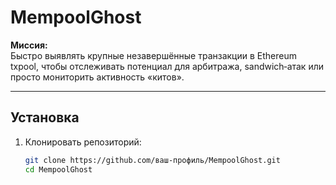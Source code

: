 # MempoolGhost

**Миссия:**  
Быстро выявлять крупные незавершённые транзакции в Ethereum txpool, чтобы отслеживать потенциал для арбитража, sandwich‑атак или просто мониторить активность «китов».

---

## Установка

1. Клонировать репозиторий:
   ```bash
   git clone https://github.com/ваш‑профиль/MempoolGhost.git
   cd MempoolGhost
